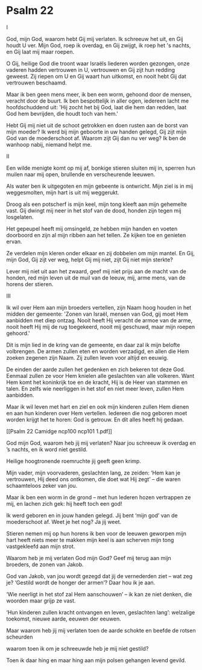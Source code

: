 # Psalm 22
I

God, mijn God, waarom hebt Gij mij verlaten.
Ik schreeuw het uit, en Gij houdt U ver.
Mijn God, roep ik overdag, en Gij zwijgt,
ik roep het 's nachts, en Gij laat mij maar roepen.

O Gij, heilige God die troont
waar Israëls liederen worden gezongen,
onze vaderen hadden vertrouwen in U,
vertrouwen en Gij zijt hun redding geweest.
Zij riepen om U en Gij waart hun uitkomst,
en nooit hebt Gij dat vertrouwen beschaamd.

Maar ik ben geen mens meer, ik ben een worm,
gehoond door de mensen, veracht door de buurt.
Ik ben bespottelijk in aller ogen,
iedereen lacht me hoofdschuddend uit:
'Hij zocht het bij God, laat die hem dan redden,
laat God hem bevrijden, die houdt toch van hem.'

Hebt Gij mij niet uit de schoot getrokken
en doen rusten aan de borst van mijn moeder?
Ik werd bij mijn geboorte in uw handen gelegd,
Gij zijt mijn God van de moederschoot af.
Waarom zijt Gij dan nu ver weg?
Ik ben de wanhoop nabij, niemand helpt me.

II

Een wilde menigte komt op mij af,
bonkige stieren sluiten mij in,
sperren hun muilen naar mij open,
brullende en verscheurende leeuwen.

Als water ben ik uitgegoten
en mijn gebeente is ontwricht.
Mijn ziel is in mij weggesmolten,
mijn hart is uit mij weggerukt.

Droog als een potscherf is mijn keel,
mijn tong kleeft aan mijn gehemelte vast.
Gij dwingt mij neer in het stof van de dood,
honden zijn tegen mij losgelaten.

Het gepeupel heeft mij omsingeld,
ze hebben mijn handen en voeten doorboord
en zijn al mijn ribben aan het tellen.
Ze kijken toe en genieten ervan.

Ze verdelen mijn kleren onder elkaar
en zij dobbelen om mijn mantel.
En Gij, mijn God, Gij zijt ver weg,
helpt Gij mij niet, zijt Gij niet mijn sterkte?

Lever mij niet uit aan het zwaard,
geef mij niet prijs aan de macht van de honden,
red mijn leven uit de muil van de leeuw,
mij, arme mens, van de horens der stieren.

III

Ik wil over Hem aan mijn broeders vertellen,
zijn Naam hoog houden in het midden der gemeente:
'Zonen van Israël, mensen van God,
gij moet Hem aanbidden met diep ontzag.
Nooit heeft Hij veracht de armoe van de arme,
nooit heeft Hij mij de rug toegekeerd,
nooit mij geschuwd, maar mijn roepen gehoord.'

Dit is mijn lied in de kring van de gemeente,
en daar zal ik mijn belofte volbrengen.
De armen zullen eten en worden verzadigd,
en allen die Hem zoeken zegenen zijn Naam.
Zij zullen leven voor altijd en eeuwig.

De einden der aarde zullen het gedenken
en zich bekeren tot deze God.
Eenmaal zullen ze voor Hem knielen
alle geslachten van alle volkeren.
Want Hem komt het koninkrijk toe en de kracht,
Hij is de Heer van stammen en talen.
En zelfs wie neerliggen in het stof
en niet meer leven, zullen Hem aanbidden.

Maar ik wil leven met hart en ziel
en ook mijn kinderen zullen Hem dienen
en aan hun kinderen over Hem vertellen.
Iedereen die nog geboren moet worden
krijgt het te horen: God is getrouw.
En dit alles heeft hij gedaan. 

[[Psalm 22 Camidge ncp100 ncp101 1.pdf]]

God mijn God, waarom
heb jij mij verlaten?
Naar jou schreeuw ik overdag 
en ’s nachts, en ik word niet gestild. 

Heilige hoogtronende roemruchte 
jij geeft geen krimp. 

Mijn vader, mijn voorvaderen, geslachten lang, 
ze zeiden: ‘Hem kan je vertrouwen, 
Hij deed ons ontkomen, die doet wat Hij zegt’ – 
die waren schaamteloos zeker van jou. 

Maar ik ben een worm in de grond – 
met hun lederen hozen 
vertrappen ze mij, en lachen zich gek: 
hij heeft toch een god! 

Ik werd geboren 
en in jouw handen gelegd. 
Jij bent ‘mijn god’ van de moederschoot af. 
Weet je het nog? Ja jij weet. 

Stieren nemen mij op hun horens 
ik ben voor de leeuwen geworpen 
mijn hart heeft niets meer te makken
mijn keel is aan scherven
mijn tong vastgekleefd aan mijn strot. 

Waarom heb je mij verlaten 
God mijn God? 
Geef mij terug aan mijn broeders, 
de zonen van Jakob. 

God van Jakob, van jou wordt gezegd 
dat jij de vernederden ziet – wat zeg je? 
‘Gestild wordt de honger der armen’? 
Daar hou ik je aan. 

‘Wie neerligt in het stof zal Hem aanschouwen’ – 
ik kan ze niet denken, die woorden 
maar grijp ze vast. 

‘Hun kinderen zullen kracht ontvangen 
en leven, geslachten lang’: 
welzalige toekomst, nieuwe aarde, 
eeuwen der eeuwen. 

Maar waarom 
heb jij mij verlaten 
toen de aarde schokte en beefde 
de rotsen scheurden 

waarom toen ik om je schreeuwde 
heb je mij niet gestild? 

Toen ik daar hing 
en maar hing 
aan mijn polsen gehangen
levend gevild.